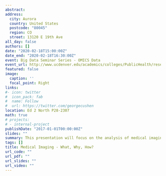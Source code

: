 ```yaml
---
abstract:
address:
  city: Aurora
  country: United States
  postcode: "80045"
  region: CO
  street: 13120 E 19th Ave
all_day: false
authors: []
date: "2020-02-18T15:00:00Z"
date_end: "2020-02-18T16:30:00Z"
event: Big Data Seminar Series - OMICS Data
event_url: http://www.ucdenver.edu/academics/colleges/PublicHealth/research/centers/CBC/resources/Pages/Big-Data-Seminar-Series.aspx
featured: false
image:
  caption: ''
  focal_point: Right
links:
#- icon: twitter
#  icon_pack: fab
#  name: Follow
#  url: https://twitter.com/georgecushen
location: Ed 2 North P28-2307
math: true
# projects:
# - internal-project
publishDate: "2017-01-01T00:00:00Z"
slides: ""
summary: This presentation will focus on the analysis of medical imaging. The format will be a mix of short presentations (10 to 15 minutes each) followed by a panel discussion and Q/A.
tags: []
title: Medical Imaging - What, Why, How?
url_code: ""
url_pdf: ""
url_slides: ""
url_video: ""
---
```


<!-- {{% alert note %}}
Click on the **Slides** button above to view the built-in slides feature.
{{% /alert %}}

Slides can be added in a few ways:

- **Create** slides using Academic's [*Slides*](https://sourcethemes.com/academic/docs/managing-content/#create-slides) feature and link using `slides` parameter in the front matter of the talk file
- **Upload** an existing slide deck to `static/` and link using `url_slides` parameter in the front matter of the talk file
- **Embed** your slides (e.g. Google Slides) or presentation video on this page using [shortcodes](https://sourcethemes.com/academic/docs/writing-markdown-latex/).

Further talk details can easily be added to this page using *Markdown* and $\rm \LaTeX$ math code. -->
